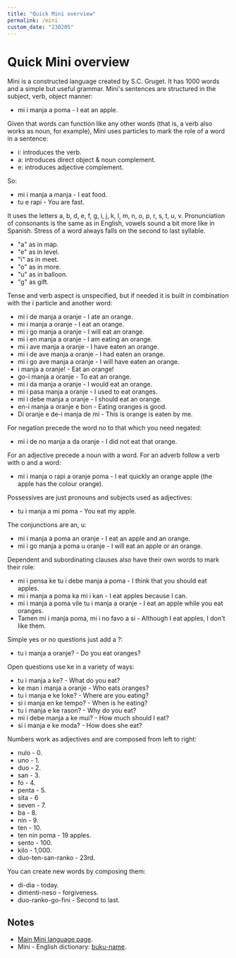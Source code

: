 ```yaml
---
title: "Quick Mini overview"
permalink: /mini
custom_date: "230205"
---
```


# Quick Mini overview

Mini is a constructed language created by S.C. Gruget. It has 1000 words and a simple but useful grammar. Mini's sentences are structured in the subject, verb, object manner:

- mi i manja a poma - I eat an apple.

Given that words can function like any other words (that is, a verb also works as noun, for example), Mini uses particles to mark the role of a word in a sentence:

- i: introduces the verb.
- a: introduces direct object & noun complement.
- e: introduces adjective complement.

So:

- mi i manja a manja - I eat food.
- tu e rapi - You are fast. 

It uses the letters a, b, d, e, f, g, i, j, k, l, m, n, o, p, r, s, t, u, v. Pronunciation of consonants is the same as in English, vowels sound a bit more like in Spanish. Stress of a word always falls on the second to last syllable.

- "a" as in map.
- "e" as in level.
- "i" as in meet.
- "o" as in more.
- "u" as in balloon.
- "g" as gift.

Tense and verb aspect is unspecified, but if needed it is built in combination with the i particle and another word:

- mi i de manja a oranje - I ate an orange.
- mi i manja a oranje - I eat an orange.
- mi i go manja a oranje - I will eat an orange.
- mi i en manja a oranje - I am eating an orange.
- mi i ave manja a oranje - I have eaten an orange.
- mi i de ave manja a oranje - I had eaten an orange.
- mi i go ave manja a oranje - I will have eaten an orange.
- i manja a oranje! - Eat an orange!
- go-i manja a oranje - To eat an orange.
- mi i da manja a oranje - I would eat an orange.
- mi i pasa manja a oranje - I used to eat oranges.
- mi i debe manja a oranje - I should eat an orange.
- en-i manja a oranje e bon - Eating oranges is good.
- Di oranje e de-i manja de mi - This is orange is eaten by me.

For negation precede the word no to that which you need negated:

- mi i de no manja a da oranje - I did not eat that orange.

For an adjective precede a noun with a word. For an adverb follow a verb with o and a word:

- mi i manja o rapi a oranje poma - I eat quickly an orange apple (the apple has the colour orange).

Possessives are just pronouns and subjects used as adjectives:

- tu i manja a mi poma - You eat my apple.

The conjunctions are an, u:

- mi i manja a poma an oranje - I eat an apple and an orange.
- mi i go manja a poma u oranje - I will eat an apple or an orange.

Dependent and subordinating clauses also have their own words to mark their role:

- mi i pensa ke tu i debe manja a poma - I think that you should eat apples.
- mi i manja a poma ka mi i kan - I eat apples because I can.
- mi i manja a poma vile tu i manja a oranje - I eat an apple while you eat oranges.
- Tamen mi i manja poma, mi i no favo a si - Although I eat apples, I don't like them.

Simple yes or no questions just add a ?:

- tu i manja a oranje? - Do you eat oranges?

Open questions use ke in a variety of ways:

- tu i manja a ke? - What do you eat?
- ke man i manja a oranje - Who eats oranges?
- tu i manja e ke loke? - Where are you eating?
- si i manja en ke tempo? - When is he eating?
- tu i manja e ke rason? - Why do you eat?
- mi i debe manja a ke mui? - How much should I eat?
- si i manja e ke moda? - How does she eat?

Numbers work as adjectives and are composed from left to right:

- nulo - 0.
- uno - 1.
- duo - 2.
- san - 3.
- fo - 4.
- penta - 5.
- sita - 6
- seven - 7.
- ba - 8.
- nin - 9.
- ten - 10.
- ten nin poma - 19 apples.
- sento - 100.
- kilo - 1,000.
- duo-ten-san-ranko - 23rd.

You can create new words by composing them:

- di-dia - today.
- dimenti-neso - forgiveness.
- duo-ranko-go-fini - Second to last.

## Notes

- [Main Mini language page](https://minilanguage.com/).
- Mini - English dictionary: [buku-name](https://jprogr.github.io/buku-name/).
